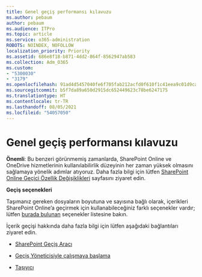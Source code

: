 ```yaml
---
title: Genel geçiş performansı kılavuzu
ms.author: pebaum
author: pebaum
ms.audience: ITPro
ms.topic: article
ms.service: o365-administration
ROBOTS: NOINDEX, NOFOLLOW
localization_priority: Priority
ms.assetid: 686e8f18-b871-4dd2-864f-8562947ab583
ms.collection: Adm_O365
ms.custom:
- "5300030"
- "3179"
ms.openlocfilehash: 91ad4d5457040fe6f705fab212acfd0f610f1c41eea9c01d9cab80439607292c
ms.sourcegitcommit: b5f7da89a650d2915dc652449623c78be6247175
ms.translationtype: HT
ms.contentlocale: tr-TR
ms.lasthandoff: 08/05/2021
ms.locfileid: "54057050"
---
```

# <a name="general-migration-performance-guidance"></a>Genel geçiş performansı kılavuzu


**Önemli**: Bu benzeri görünmemiş zamanlarda, SharePoint Online ve OneDrive hizmetlerinin kullanılabilirlik düzeyinin her zaman yüksek olmasını sağlamaya yönelik adımlar atıyoruz. Daha fazla bilgi için lütfen [SharePoint Online Geçici Özellik Değişiklikleri](https://aka.ms/ODSPAdjustments) sayfasını ziyaret edin.

**Geçiş seçenekleri**

Taşımanız gereken dosyaların boyutuna ve sayısına bağlı olarak, içerikleri SharePoint Online’a geçirmek için kullanabileceğiniz farklı seçenekler vardır; lütfen [burada bulunan](https://docs.microsoft.com/sharepointmigration/migrate-to-sharepoint-online) seçenekler listesine bakın.

İçerik geçişi hakkında daha fazla bilgi için lütfen aşağıdaki bağlantıları ziyaret edin.

- [SharePoint Geçiş Aracı](https://docs.microsoft.com/sharepointmigration/introducing-the-sharepoint-migration-tool)

- [Geçiş Yöneticisiyle çalışmaya başlama](https://docs.microsoft.com/sharepointmigration/mm-get-started)

- [Taşıyıcı](https://mover.io/)
